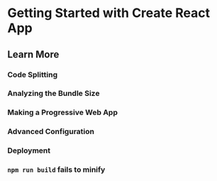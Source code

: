 # Getting Started with Create React App


## Learn More


### Code Splitting


### Analyzing the Bundle Size


### Making a Progressive Web App


### Advanced Configuration



### Deployment


### `npm run build` fails to minify

